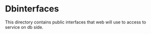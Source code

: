 # Dbinterfaces

This directory contains public interfaces that web will use to access to service on db side.